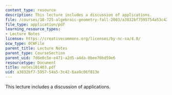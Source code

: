 ```yaml
---
content_type: resource
description: This lecture includes a discussion of applications.
file: /courses/18-725-algebraic-geometry-fall-2003/a3832bf7595754a53c426aa9c06f813e_notes101403.pdf
file_type: application/pdf
learning_resource_types:
- Lecture Notes
license: https://creativecommons.org/licenses/by-nc-sa/4.0/
ocw_type: OCWFile
parent_title: Lecture Notes
parent_type: CourseSection
parent_uid: 7d6e0c5e-e471-a2d5-a4da-0bee70bd59e6
resourcetype: Document
title: notes101403.pdf
uid: a3832bf7-5957-54a5-3c42-6aa9c06f813e
---
```

This lecture includes a discussion of applications.
